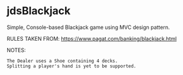 # jdsBlackjack
Simple, Console-based Blackjack game using MVC design pattern.

RULES TAKEN FROM: https://www.pagat.com/banking/blackjack.html

NOTES:

	The Dealer uses a Shoe containing 4 decks.
	Splitting a player's hand is yet to be supported.
